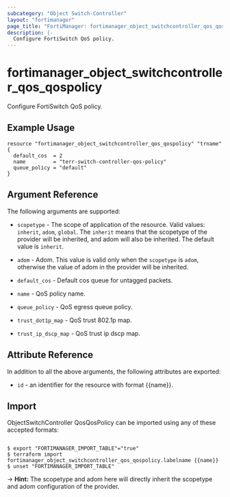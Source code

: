 ```yaml
---
subcategory: "Object Switch-Controller"
layout: "fortimanager"
page_title: "FortiManager: fortimanager_object_switchcontroller_qos_qospolicy"
description: |-
  Configure FortiSwitch QoS policy.
---
```


# fortimanager_object_switchcontroller_qos_qospolicy
Configure FortiSwitch QoS policy.

## Example Usage

```hcl
resource "fortimanager_object_switchcontroller_qos_qospolicy" "trname" {
  default_cos  = 2
  name         = "terr-switch-controller-qos-policy"
  queue_policy = "default"
}
```

## Argument Reference


The following arguments are supported:

* `scopetype` - The scope of application of the resource. Valid values: `inherit`, `adom`, `global`. The `inherit` means that the scopetype of the provider will be inherited, and adom will also be inherited. The default value is `inherit`.
* `adom` - Adom. This value is valid only when the `scopetype` is `adom`, otherwise the value of adom in the provider will be inherited.

* `default_cos` - Default cos queue for untagged packets.
* `name` - QoS policy name.
* `queue_policy` - QoS egress queue policy.
* `trust_dot1p_map` - QoS trust 802.1p map.
* `trust_ip_dscp_map` - QoS trust ip dscp map.


## Attribute Reference

In addition to all the above arguments, the following attributes are exported:
* `id` - an identifier for the resource with format {{name}}.

## Import

ObjectSwitchController QosQosPolicy can be imported using any of these accepted formats:
```

$ export "FORTIMANAGER_IMPORT_TABLE"="true"
$ terraform import fortimanager_object_switchcontroller_qos_qospolicy.labelname {{name}}
$ unset "FORTIMANAGER_IMPORT_TABLE"
```
-> **Hint:** The scopetype and adom here will directly inherit the scopetype and adom configuration of the provider.
